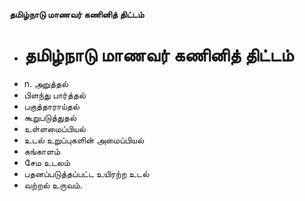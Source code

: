 **தமிழ்நாடு மாணவர் கணினித் திட்டம்**
- # தமிழ்நாடு மாணவர் கணினித் திட்டம்
- n. அறுத்தல்
- பிளந்து பார்த்தல்
- பகுத்தாராய்தல்
- கூறுபடுத்துதல்
- உள்ளமைப்பியல்
-  உடல் உறுப்புகளின் அமைப்பியல்
- கங்காளம்
- சேம உடலம்
- பதனப்படுத்தப்பட்ட உயிரற்ற உடல்
- வற்றல் உருவம்.

